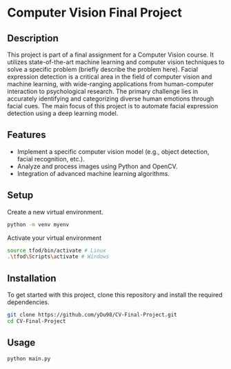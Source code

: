 # Computer Vision Final Project

## Description

This project is part of a final assignment for a Computer Vision course. It utilizes state-of-the-art machine learning and computer vision techniques to solve a specific problem (briefly describe the problem here). Facial expression detection is a critical area in the field of computer vision and machine learning, with wide-ranging applications from human-computer interaction to psychological research. The primary challenge lies in accurately identifying and categorizing diverse human emotions through facial cues. The main focus of this project is  to automate facial expression detection using a deep learning model.

## Features

- Implement a specific computer vision model (e.g., object detection, facial recognition, etc.).
- Analyze and process images using Python and OpenCV.
- Integration of advanced machine learning algorithms.

## Setup

Create a new virtual environment.

```bash
python -m venv myenv
```

Activate your virtual environment

```bash
source tfod/bin/activate # Linux
.\tfod\Scripts\activate # Windows
```

## Installation

To get started with this project, clone this repository and install the required dependencies.

```bash
git clone https://github.com/yDu98/CV-Final-Project.git
cd CV-Final-Project
```

## Usage

```bash
python main.py
```

